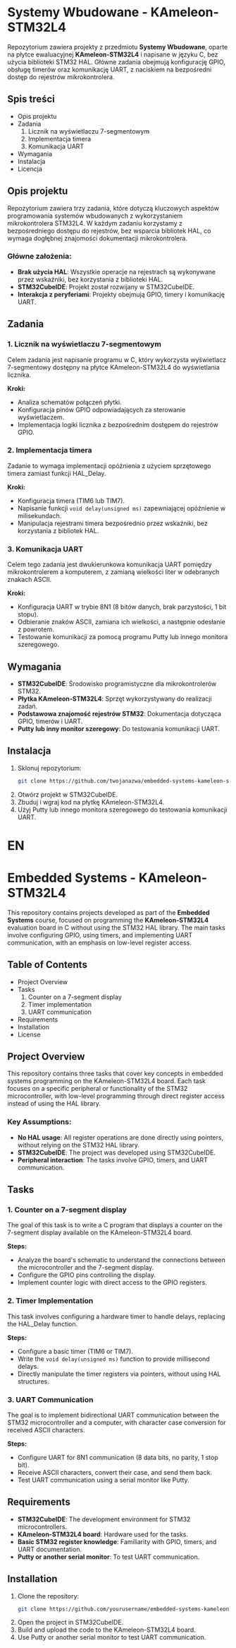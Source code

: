 # Systemy Wbudowane - KAmeleon-STM32L4

Repozytorium zawiera projekty z przedmiotu **Systemy Wbudowane**, oparte na płytce ewaluacyjnej **KAmeleon-STM32L4** i napisane w języku C, bez użycia biblioteki STM32 HAL. Główne zadania obejmują konfigurację GPIO, obsługę timerów oraz komunikację UART, z naciskiem na bezpośredni dostęp do rejestrów mikrokontrolera.

## Spis treści
- Opis projektu
- Zadania
  1. Licznik na wyświetlaczu 7-segmentowym
  2. Implementacja timera
  3. Komunikacja UART
- Wymagania
- Instalacja
- Licencja

## Opis projektu
Repozytorium zawiera trzy zadania, które dotyczą kluczowych aspektów programowania systemów wbudowanych z wykorzystaniem mikrokontrolera STM32L4. W każdym zadaniu korzystamy z bezpośredniego dostępu do rejestrów, bez wsparcia bibliotek HAL, co wymaga dogłębnej znajomości dokumentacji mikrokontrolera.

### Główne założenia:
- **Brak użycia HAL**: Wszystkie operacje na rejestrach są wykonywane przez wskaźniki, bez korzystania z biblioteki HAL.
- **STM32CubeIDE**: Projekt został rozwijany w STM32CubeIDE.
- **Interakcja z peryferiami**: Projekty obejmują GPIO, timery i komunikację UART.

## Zadania

### 1. Licznik na wyświetlaczu 7-segmentowym
Celem zadania jest napisanie programu w C, który wykorzysta wyświetlacz 7-segmentowy dostępny na płytce KAmeleon-STM32L4 do wyświetlania licznika.

**Kroki:**
- Analiza schematów połączeń płytki.
- Konfiguracja pinów GPIO odpowiadających za sterowanie wyświetlaczem.
- Implementacja logiki licznika z bezpośrednim dostępem do rejestrów GPIO.

### 2. Implementacja timera
Zadanie to wymaga implementacji opóźnienia z użyciem sprzętowego timera zamiast funkcji HAL_Delay.

**Kroki:**
- Konfiguracja timera (TIM6 lub TIM7).
- Napisanie funkcji `void delay(unsigned ms)` zapewniającej opóźnienie w milisekundach.
- Manipulacja rejestrami timera bezpośrednio przez wskaźniki, bez korzystania z bibliotek HAL.

### 3. Komunikacja UART
Celem tego zadania jest dwukierunkowa komunikacja UART pomiędzy mikrokontrolerem a komputerem, z zamianą wielkości liter w odebranych znakach ASCII.

**Kroki:**
- Konfiguracja UART w trybie 8N1 (8 bitów danych, brak parzystości, 1 bit stopu).
- Odbieranie znaków ASCII, zamiana ich wielkości, a następnie odesłanie z powrotem.
- Testowanie komunikacji za pomocą programu Putty lub innego monitora szeregowego.

## Wymagania
- **STM32CubeIDE**: Środowisko programistyczne dla mikrokontrolerów STM32.
- **Płytka KAmeleon-STM32L4**: Sprzęt wykorzystywany do realizacji zadań.
- **Podstawowa znajomość rejestrów STM32**: Dokumentacja dotycząca GPIO, timerów i UART.
- **Putty lub inny monitor szeregowy**: Do testowania komunikacji UART.

## Instalacja
1. Sklonuj repozytorium:
   ```bash
   git clone https://github.com/twojanazwa/embedded-systems-kameleon-stm32l4.git
2. Otwórz projekt w STM32CubeIDE.
3. Zbuduj i wgraj kod na płytkę KAmeleon-STM32L4.
4. Użyj Putty lub innego monitora szeregowego do testowania komunikacji UART.

# EN
# Embedded Systems - KAmeleon-STM32L4

This repository contains projects developed as part of the **Embedded Systems** course, focused on programming the **KAmeleon-STM32L4** evaluation board in C without using the STM32 HAL library. The main tasks involve configuring GPIO, using timers, and implementing UART communication, with an emphasis on low-level register access.

## Table of Contents
- Project Overview
- Tasks
  1. Counter on a 7-segment display
  2. Timer implementation
  3. UART communication
- Requirements
- Installation
- License

## Project Overview
This repository contains three tasks that cover key concepts in embedded systems programming on the KAmeleon-STM32L4 board. Each task focuses on a specific peripheral or functionality of the STM32 microcontroller, with low-level programming through direct register access instead of using the HAL library.

### Key Assumptions:
- **No HAL usage**: All register operations are done directly using pointers, without relying on the STM32 HAL library.
- **STM32CubeIDE**: The project was developed using STM32CubeIDE.
- **Peripheral interaction**: The tasks involve GPIO, timers, and UART communication.

## Tasks

### 1. Counter on a 7-segment display
The goal of this task is to write a C program that displays a counter on the 7-segment display available on the KAmeleon-STM32L4 board.

**Steps:**
- Analyze the board's schematic to understand the connections between the microcontroller and the 7-segment display.
- Configure the GPIO pins controlling the display.
- Implement counter logic with direct access to the GPIO registers.

### 2. Timer Implementation
This task involves configuring a hardware timer to handle delays, replacing the HAL_Delay function.

**Steps:**
- Configure a basic timer (TIM6 or TIM7).
- Write the `void delay(unsigned ms)` function to provide millisecond delays.
- Directly manipulate the timer registers via pointers, without using HAL structures.

### 3. UART Communication
The goal is to implement bidirectional UART communication between the STM32 microcontroller and a computer, with character case conversion for received ASCII characters.

**Steps:**
- Configure UART for 8N1 communication (8 data bits, no parity, 1 stop bit).
- Receive ASCII characters, convert their case, and send them back.
- Test UART communication using a serial monitor like Putty.

## Requirements
- **STM32CubeIDE**: The development environment for STM32 microcontrollers.
- **KAmeleon-STM32L4 board**: Hardware used for the tasks.
- **Basic STM32 register knowledge**: Familiarity with GPIO, timers, and UART documentation.
- **Putty or another serial monitor**: To test UART communication.

## Installation
1. Clone the repository:
   ```bash
   git clone https://github.com/yourusername/embedded-systems-kameleon-stm32l4.git
2. Open the project in STM32CubeIDE.
3. Build and upload the code to the KAmeleon-STM32L4 board.
4. Use Putty or another serial monitor to test UART communication.

